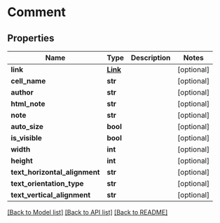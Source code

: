 # Comment

## Properties
Name | Type | Description | Notes
------------ | ------------- | ------------- | -------------
**link** | [**Link**](Link.md) |  | [optional] 
**cell_name** | **str** |  | [optional] 
**author** | **str** |  | [optional] 
**html_note** | **str** |  | [optional] 
**note** | **str** |  | [optional] 
**auto_size** | **bool** |  | [optional] 
**is_visible** | **bool** |  | [optional] 
**width** | **int** |  | [optional] 
**height** | **int** |  | [optional] 
**text_horizontal_alignment** | **str** |  | [optional] 
**text_orientation_type** | **str** |  | [optional] 
**text_vertical_alignment** | **str** |  | [optional] 

[[Back to Model list]](../README.md#documentation-for-models) [[Back to API list]](../README.md#documentation-for-api-endpoints) [[Back to README]](../README.md)


